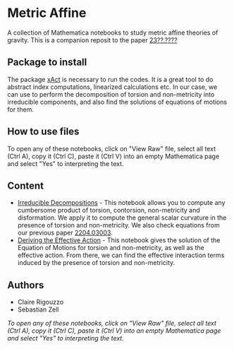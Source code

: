 # Metric Affine
A collection of Mathematica notebooks to study metric affine theories of gravity. This is a companion reposit to the paper [23??.????]()

## Package to install
The package [xAct](http://xact.es/) is necessary to run the codes. It is a great tool to do abstract index computations, linearized calculations etc. In our case, we can use to perform the decomposition of torsion and non-metricity into irreducible components, and also find the solutions of equations of motions for them.

## How to use files
To open any of these notebooks, click on "View Raw" file, select all text (Ctrl A), copy it (Ctrl C), paste it (Ctrl V) into an empty Mathematica page and select "Yes" to interpreting the text.

## Content
* [Irreducible Decompositions](https://github.com/crigouzzo/metric-affine/blob/main/Decomposition_into_irrep_github.nb) - This notebook allows you to compute any cumbersome product of torsion, contorsion, non-metricity and disformation. We apply it to compute the general scalar curvature in the presence of torsion and non-metricity. We also check equations from our previous paper [2204.03003](https://arxiv.org/pdf/2204.03003.pdf).
* [Deriving the Effective Action](https://github.com/crigouzzo/metric-affine/blob/main/Effective_Action.nb) - This notebook gives the solution of the Equation of Motions for torsion and non-metricity, as well as the effective action. From there, we can find the effective interaction terms induced by the presence of torsion and non-metricity.

## Authors
* Claire Rigouzzo
* Sebastian Zell

*To open any of these notebooks, click on "View Raw" file, select all text (Ctrl A), copy it (Ctrl C), paste it (Ctrl V) into an empty Mathematica page and select "Yes" to interpreting the text.*


